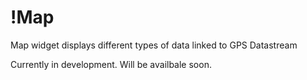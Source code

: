 # !Map

Map widget displays different types of data linked to GPS Datastream

Currently in development. Will be availbale soon.

